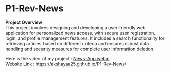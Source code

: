 # P1-Rev-News
**Project Overview** <br>
This project involves designing and developing a user-friendly web application for personalized news access, with secure user registration, login, and profile management features. It includes a search functionality for retrieving articles based on different criteria and ensures robust data handling and security measures for complete user information deletion.

Here is the video of my project : [News-App.webm](https://github.com/Akshayaa25/P1-Rev-News/assets/92520985/c922b5ed-9e53-47eb-9a3b-af197c6f6dfa)  <br>
Website Link : https://akshayaa25.github.io/P1-Rev-News/
